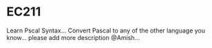# EC211
Learn Pscal Syntax...
Convert Pascal to any of the other language you know...
please add more description @Amish...
